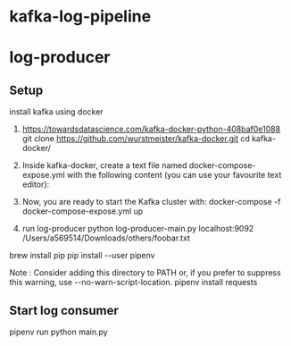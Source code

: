 # kafka-log-pipeline

# log-producer

## Setup

install kafka using docker

1) https://towardsdatascience.com/kafka-docker-python-408baf0e1088
   git clone https://github.com/wurstmeister/kafka-docker.git 
   cd kafka-docker/
2) Inside kafka-docker, create a text file named docker-compose-expose.yml with the 
 following content (you can use your favourite text editor):

3) Now, you are ready to start the Kafka cluster with:
   docker-compose -f docker-compose-expose.yml up   


4)  run log-producer
    python log-producer-main.py localhost:9092 /Users/a569514/Downloads/others/foobar.txt

brew install pip
pip install --user pipenv

Note : Consider adding this directory to PATH or, if you prefer to suppress this warning, use --no-warn-script-location.
pipenv install requests

## Start log consumer
pipenv run python main.py
